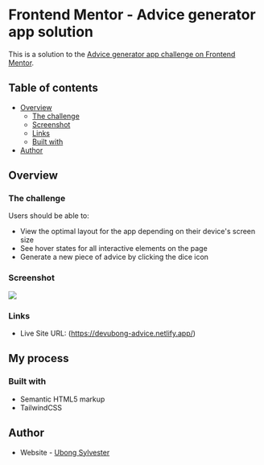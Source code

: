 # Frontend Mentor - Advice generator app solution

This is a solution to the [Advice generator app challenge on Frontend Mentor](https://www.frontendmentor.io/challenges/advice-generator-app-QdUG-13db).

## Table of contents

-  [Overview](#overview)
   -  [The challenge](#the-challenge)
   -  [Screenshot](#screenshot)
   -  [Links](#links)
   -  [Built with](#built-with)
-  [Author](#author)

## Overview

### The challenge

Users should be able to:

-  View the optimal layout for the app depending on their device's screen size
-  See hover states for all interactive elements on the page
-  Generate a new piece of advice by clicking the dice icon

### Screenshot

![](./desktop-preview.jpg)

### Links

-  Live Site URL: (https://devubong-advice.netlify.app/)

## My process

### Built with

-  Semantic HTML5 markup
-  TailwindCSS

## Author

-  Website - [Ubong Sylvester](https://www.devubong.com)
